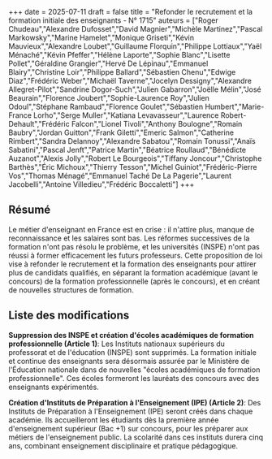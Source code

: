 +++
date = 2025-07-11
draft = false
title = "Refonder le recrutement et la formation initiale des enseignants - N° 1715"
auteurs = ["Roger Chudeau","Alexandre Dufosset","David Magnier","Michèle Martinez","Pascal Markowsky","Marine Hamelet","Monique Griseti","Kévin Mauvieux","Alexandre Loubet","Guillaume Florquin","Philippe Lottiaux","Yaël Ménaché","Kévin Pfeffer","Hélène Laporte","Sophie Blanc","Lisette Pollet","Géraldine Grangier","Hervé De Lépinau","Emmanuel Blairy","Christine Loir","Philippe Ballard","Sébastien Chenu","Edwige Diaz","Frédéric Weber","Michaël Taverne","Jocelyn Dessigny","Alexandre Allegret-Pilot","Sandrine Dogor-Such","Julien Gabarron","Joëlle Mélin","José Beaurain","Florence Joubert","Sophie-Laurence Roy","Julien Odoul","Stéphane Rambaud","Florence Goulet","Sébastien Humbert","Marie-France Lorho","Serge Muller","Katiana Levavasseur","Laurence Robert-Dehault","Frédéric Falcon","Lionel Tivoli","Anthony Boulogne","Romain Baubry","Jordan Guitton","Frank Giletti","Emeric Salmon","Catherine Rimbert","Sandra Delannoy","Alexandre Sabatou","Romain Tonussi","Anaïs Sabatini","Pascal Jenft","Patrice Martin","Béatrice Roullaud","Bénédicte Auzanot","Alexis Jolly","Robert Le Bourgeois","Tiffany Joncour","Christophe Barthès","Éric Michoux","Thierry Tesson","Michel Guiniot","Frédéric-Pierre Vos","Thomas Ménagé","Emmanuel Taché De La Pagerie","Laurent Jacobelli","Antoine Villedieu","Frédéric Boccaletti"]
+++

## Résumé

Le métier d'enseignant en France est en crise : il n'attire plus, manque de reconnaissance et les salaires sont bas. Les réformes successives de la formation n'ont pas résolu le problème, et les universités (INSPE) n'ont pas réussi à former efficacement les futurs professeurs. Cette proposition de loi vise à refonder le recrutement et la formation des enseignants pour attirer plus de candidats qualifiés, en séparant la formation académique (avant le concours) de la formation professionnelle (après le concours), et en créant de nouvelles structures de formation.

## Liste des modifications

**Suppression des INSPE et création d'écoles académiques de formation professionnelle (Article 1)**: Les Instituts nationaux supérieurs du professorat et de l'éducation (INSPE) sont supprimés. La formation initiale et continue des enseignants sera désormais assurée par le Ministère de l'Éducation nationale dans de nouvelles "écoles académiques de formation professionnelle". Ces écoles formeront les lauréats des concours avec des enseignants expérimentés.

**Création d'Instituts de Préparation à l'Enseignement (IPE) (Article 2)**: Des Instituts de Préparation à l'Enseignement (IPE) seront créés dans chaque académie. Ils accueilleront les étudiants dès la première année d'enseignement supérieur (Bac +1) sur concours, pour les préparer aux métiers de l'enseignement public. La scolarité dans ces instituts durera cinq ans, combinant enseignement disciplinaire et pratique pédagogique.
